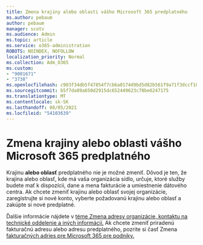 ```yaml
---
title: Zmena krajiny alebo oblasti vášho Microsoft 365 predplatného
ms.author: pebaum
author: pebaum
manager: scotv
ms.audience: Admin
ms.topic: article
ms.service: o365-administration
ROBOTS: NOINDEX, NOFOLLOW
localization_priority: Normal
ms.collection: Adm_O365
ms.custom:
- "9001671"
- "3738"
ms.openlocfilehash: c903f34db5f47854f7cb6a0174d9bd5d82b561f9a71f3dccf18c9147698824b4
ms.sourcegitcommit: b5f7da89a650d2915dc652449623c78be6247175
ms.translationtype: MT
ms.contentlocale: sk-SK
ms.lasthandoff: 08/05/2021
ms.locfileid: "54103639"
---
```

# <a name="change-the-country-or-region-for-your-microsoft-365-subscription"></a>Zmena krajiny alebo oblasti vášho Microsoft 365 predplatného

Krajinu **alebo oblasť** predplatného nie je možné zmeniť. Dôvod je ten, že krajina alebo oblasť, kde má vaša organizácia sídlo, určuje, ktoré služby budete mať k dispozícii, dane a mena fakturácie a umiestnenie dátového centra. Ak chcete zmeniť krajinu alebo oblasť svojej organizácie, zaregistrujte si nové konto, vyberte požadovanú krajinu alebo oblasť a zakúpte si nové predplatné.

Ďalšie informácie nájdete v [téme Zmena adresy organizácie, kontaktu na technické oddelenie a iných informácií.](https://docs.microsoft.com/microsoft-365/admin/manage/change-address-contact-and-more?view=o365-worldwide) Ak chcete zmeniť priradenú fakturačnú adresu alebo adresu predplatného, pozrite si časť Zmena [fakturačných adries pre Microsoft 365 pre podniky.](https://docs.microsoft.com/microsoft-365/commerce/billing-and-payments/change-your-billing-addresses?view=o365-worldwide) 
